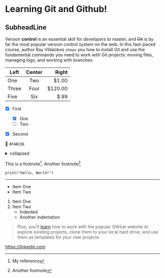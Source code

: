 Learning Git and Github!
=

SubheadLine
-

Version **control** is an essential skill for _developers_ to master, and ~~Git~~ is by far the most popular version control system on the web. In this fast-paced course, author Ray Villalobos `shows` you how to install Git and use the fundamental commands you need to work with Git projects: moving files, managing logs, and working with branches.


| Left  | Center | Right  |
| ------|:------:|------: |
| One   | Two    | $1.00  |
| Three | Four   | $120.00|
| Five  | Six    | $.99   |

- [x] First
  - [x] One
  - [ ] Two
- [x] Second


🎱
```#FABCDE```



<details>
<summary>collapsed</summary>
  
# Header 

This is the copy for the collapsed text.
</details>



This is a footnote[^1]. Another footnote[^2].

[^1]: My reference
[^2]: Another footnote



```
print("Hello, World!")
```

***

- Item One
- Item Two

1. Item One
1. Item Two
    - Indented
    - Another indentation

>Plus, you'll [learn](https://linkedin.com) how to work with the popular GitHub website to explore existing projects, clone them to your local hard drive, and use them as templates for your new projects.

https://linkedin.com
